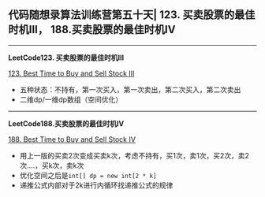 ## **代码随想录算法训练营第五十天| 123. 买卖股票的最佳时机III， 188.买卖股票的最佳时机IV**
<hr/>

**LeetCode123. 买卖股票的最佳时机III**

[123. Best Time to Buy and Sell Stock III](https://leetcode.cn/problems/best-time-to-buy-and-sell-stock-iii/description/)

- 五种状态：不持有，第一次买入，第一次卖出，第二次买入，第二次卖出
- 二维dp/一维dp数组（空间优化）

<hr/>

**LeetCode188.买卖股票的最佳时机IV**

[188. Best Time to Buy and Sell Stock IV](https://leetcode.cn/problems/best-time-to-buy-and-sell-stock-iv/description/)

- 用上一版的买卖2次变成买卖k次，考虑不持有，买1次，卖1次，买2次，卖2次....，买k次，卖k次
- 优化空间之后是`int[] dp = new int[2 * k]`
- 递推公式内部对于2k进行内循环找递推公式的规律